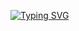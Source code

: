 <a href="https://git.io/typing-svg"><img src="https://readme-typing-svg.demolab.com?font=Fira+Code&pause=1000&color=ff5e2f&multiline=true&width=600&height=100&lines=Приветик!;Я+Анастасия;Recruiter;IT+компании+ФОДЖИН" alt="Typing SVG" /></a>

